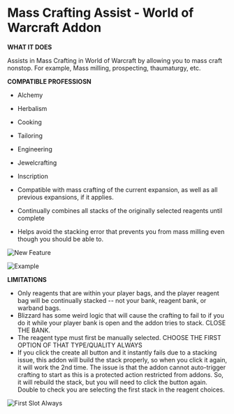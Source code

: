 # Mass Crafting Assist - World of Warcraft Addon

**WHAT IT DOES**

Assists in Mass Crafting in World of Warcraft by allowing you to mass craft nonstop. For example, Mass milling, prospecting, thaumaturgy, etc.

**COMPATIBLE PROFESSIOSN**

* Alchemy
* Herbalism
* Cooking
* Tailoring
* Engineering
* Jewelcrafting
* Inscription

* Compatible with mass crafting of the current expansion, as well as all previous expansions, if it applies.
* Continually combines all stacks of the originally selected reagents until complete
* Helps avoid the stacking error that prevents you from mass milling even though you should be able to.

![New Feature](https://i.imgur.com/KdEo4ZG.png)

![Example](https://i.imgur.com/8r91gAQ.gif)

**LIMITATIONS**

* Only reagents that are within your player bags, and the player reagent bag will be continually stacked -- not your bank, reagent bank, or warband bags.
* Blizzard has some weird logic that will cause the crafting to fail to if you do it while your player bank is open and the addon tries to stack. CLOSE THE BANK.
* The reagent type must first be manually selected. CHOOSE THE FIRST OPTION OF THAT TYPE/QUALITY ALWAYS
* If you click the create all button and it instantly fails due to a stacking issue, this addon will build the stack properly, so when you click it again, it will work the 2nd time. The issue is that the addon cannot auto-trigger crafting to start as this is a protected action restricted from addons. So, it will rebuild the stack, but you will need to click the button again. Double to check you are selecting the first stack in the reagent choices.

![First Slot Always](https://i.imgur.com/k9KodKZ.png)
